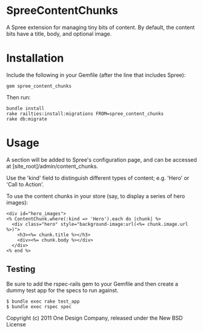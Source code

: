 SpreeContentChunks
==================

A Spree extension for managing tiny bits of content.
By default, the content bits have a title, body, and optional image.


Installation
============

Include the following in your Gemfile (after the line that includes Spree):

    gem spree_content_chunks

Then run:

    bundle install
    rake railties:install:migrations FROM=spree_content_chunks
    rake db:migrate


Usage
=====

A section will be added to Spree's configuration page, and can be accessed at
[site_root]/admin/content_chunks.

Use the 'kind' field to distinguish different types of content; e.g. 'Hero' or
'Call to Action'.

To use the content chunks in your store (say, to display a series of hero images):

    <div id="hero_images">
    <% ContentChunk.where(:kind => 'Hero').each do |chunk| %>
      <div class="hero" style="background-image:url(<%= chunk.image.url %>)">
        <h3><%= chunk.title %></h3>
        <div><%= chunk.body %></div>
      </div>
    <% end %>


Testing
-------

Be sure to add the rspec-rails gem to your Gemfile and then create a dummy test
app for the specs to run against.

    $ bundle exec rake test_app
    $ bundle exec rspec spec

Copyright (c) 2011 One Design Company, released under the New BSD License
